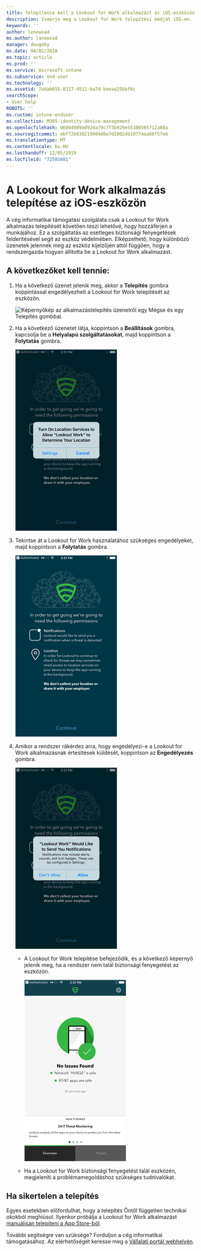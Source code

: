 ```yaml
---
title: Telepítenie kell a Lookout for Work alkalmazást az iOS-eszközön | Microsoft Docs
description: Ismerje meg a Lookout for Work telepítési módját iOS-en.
keywords: ''
author: lenewsad
ms.author: lanewsad
manager: dougeby
ms.date: 04/02/2018
ms.topic: article
ms.prod: ''
ms.service: microsoft-intune
ms.subservice: end-user
ms.technology: ''
ms.assetid: 7adab655-8317-4512-ba7d-beeaa25bbf6c
searchScope:
- User help
ROBOTS: ''
ms.custom: intune-enduser
ms.collection: M365-identity-device-management
ms.openlocfilehash: 06004989a092da79c7f3b929e55386565712a68a
ms.sourcegitcommit: ebf72b038219904d6e7d20024b107f4aa68f57e6
ms.translationtype: MT
ms.contentlocale: hu-HU
ms.lasthandoff: 12/05/2019
ms.locfileid: "72501681"
---
```

# <a name="install-lookout-for-work-on-your-ios-device"></a>A Lookout for Work alkalmazás telepítése az iOS-eszközön


A cég informatikai támogatási szolgálata csak a Lookout for Work alkalmazás telepítését követően teszi lehetővé, hogy hozzáférjen a munkájához. Ez a szolgáltatás az esetleges biztonsági fenyegetések felderítésével segít az eszköz védelmében. Elképzelhető, hogy különböző üzenetek jelennek meg az eszköz kijelzőjén attól függően, hogy a rendszergazda hogyan állította be a Lookout for Work alkalmazást.


## <a name="what-you-need-to-do"></a>A következőket kell tennie:

1. Ha a következő üzenet jelenik meg, akkor a **Telepítés** gombra koppintással engedélyezheti a Lookout for Work telepítését az eszközön.

      ![Képernyőkép az alkalmazástelepítés üzenetről egy Mégse és egy Telepítés gombbal.](/intune-user-help/media/ios-mts-install-app-request-after-1804.png)

2. Ha a következő üzenetet látja, koppintson a **Beállítások** gombra, kapcsolja be a **Helyalapú szolgáltatásokat**, majd koppintson a **Folytatás** gombra.

      ![Koppintson a Beállítások, majd a Helyalapú szolgáltatások gombra](./media/ios-lfw-allow-location-services.png)

3. Tekintse át a Lookout for Work használatához szükséges engedélyeket, majd koppintson a **Folytatás** gombra.

      ![sikeresen létrejött a kapcsolat a Lookout for Workhöz](./media/ios-lfw-permissions-lookout-needs.png)

4. Amikor a rendszer rákérdez arra, hogy engedélyezi-e a Lookout for Work alkalmazásnak értesítések küldését, koppintson az **Engedélyezés** gombra.

     ![Koppintson a Beállítások, majd a Helyalapú szolgáltatások gombra](./media/ios-lfw-allow-notifications.png)

   * A Lookout for Work telepítése befejeződik, és a következő képernyő jelenik meg, ha a rendszer nem talál biztonsági fenyegetést az eszközön.

     ![A Lookout for Work nem talált biztonsági fenyegetést](./media/ios-lfw-no-threats-found.png)

   * Ha a Lookout for Work biztonsági fenyegetést talál eszközén, megjeleníti a problémamegoldáshoz szükséges tudnivalókat.

## <a name="if-the-installation-doesnt-work"></a>Ha sikertelen a telepítés

Egyes esetekben előfordulhat, hogy a telepítés Öntől független technikai okokból meghiúsul. Ilyenkor próbálja a Lookout for Work alkalmazást [manuálisan telepíteni a App Store-ból](https://itunes.apple.com/app/lookout-for-work/id997193468).

További segítségre van szüksége? Forduljon a cég informatikai támogatásához. Az elérhetőségét keresse meg a [Vállalati portál webhelyén](https://go.microsoft.com/fwlink/?linkid=2010980).

